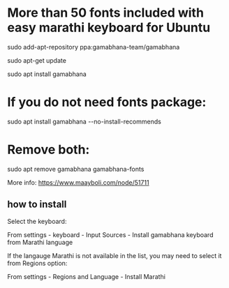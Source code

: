 # More than 50 fonts included with easy marathi keyboard for Ubuntu

sudo add-apt-repository ppa:gamabhana-team/gamabhana

sudo apt-get update

sudo apt install gamabhana

# If you do not need fonts package:
sudo apt install gamabhana --no-install-recommends

# Remove both:
sudo apt remove gamabhana gamabhana-fonts

More info: https://www.maayboli.com/node/51711

## how to install
Select the keyboard:

From settings - keyboard - Input Sources - Install gamabhana keyboard from Marathi language

If the langauge Marathi is not available in the list, you may need to select it from Regions option:

From settings - Regions and Language - Install Marathi
